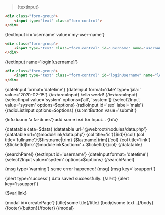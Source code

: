 > {textInput}

```html
<div class="form-group">
    <input type="text" class="form-control">
</div>
```

{textInput id='username' value='my-user-name'}

```html
<div class="form-group">
    <input type="text" class="form-control" id="username" name="username" value="my-user-name">
</div>
```

{textInput name='login[username]'}

```html
<div class="form-group">
    <input type="text" class="form-control" id="loginUsername" name="login[username]">
</div>
```

{dateInput format='datetime'}
{dateInput format='date' type='jalali' value='2020-02-15'}
{textareaInput} hello world! {/textareaInput}
{selectInput value='system' options=['all', 'system']}
{select2Input value='system' options=$options}
{radioInput id='sex' label='male'}
{radioListInput options=$options}
{submitButton value='submit'}

{info icon='fa fa-times'} add some text for input... {info}

{datatable data=$data}
{datatable url='@webroot/modules/data.php'}
{datatable url='@modulelink/data.php'}
    {col title='id'}{$id}{/col}
    {col title='fullname'}{$firstname|trim} {$lastname|trim}{/col}
    {col title='link'}{$ticketId|link:'@modulelink&action=' + $ticketId}{/col}
{/datatable}

{searchPanel}
    {textInput id='username'}
    {dateInput format='datetime'}
    {select2Input value='system' options=$options}
{/searchPanel}

{msg type='warning'} some error happened! {msg}
{msg key='issupport'}

{alert type='success'} data saved successfully. {/alert}
{alert key='issupport'}

{$var|link}

{modal id='createPage'}
    {title}some title{/title}
    {body}some text...{/body}
    {footer}{button}{/footer}
{/modal}
